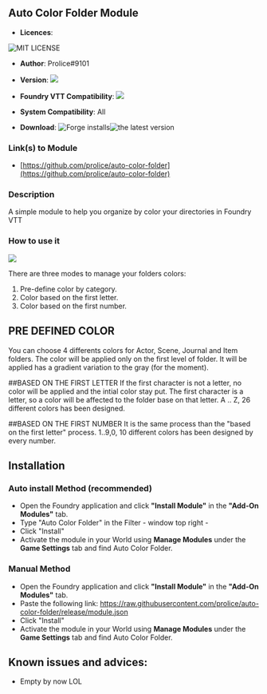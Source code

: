 ## Auto Color Folder Module
* **Licences**:

![MIT LICENSE](https://raw.githubusercontent.com/prolice/auto-color-folder/release/LICENSE)

* **Author**: Prolice#9101
* **Version**: ![](https://img.shields.io/badge/auto-color-folder-v0.0.1-green)
* **Foundry VTT Compatibility**: ![](https://img.shields.io/badge/Foundry-v0.8.9-informational)

* **System Compatibility**: All
* **Download**: ![Forge installs](https://img.shields.io/badge/dynamic/json?label=Forge%20Installs&query=package.installs&suffix=%25&url=https%3A%2F%2Fforge-vtt.com%2Fapi%2Fbazaar%2Fpackage%2FAutoColorFolder)![the latest version](https://img.shields.io/github/downloads/prolice/AutoColorFolder/latest/total) 
 
### Link(s) to Module
* [https://github.com/prolice/auto-color-folder](https://github.com/prolice/auto-color-folder)

### Description 
A simple module to help you organize by color your directories in Foundry VTT

### How to use it
![](https://raw.githubusercontent.com/prolice/auto-color-folder/release/screenshots/ModuleSettings.png)

There are three modes to manage your folders colors:
1. Pre-define color by category.
2. Color based on the first letter.
3. Color based on the first number.

## PRE DEFINED COLOR
You can choose 4 differents colors for Actor, Scene, Journal and Item folders.
The color will be applied only on the first level of folder. It will be applied has a gradient variation to the gray (for the moment).

##BASED ON THE FIRST LETTER
If the first character is not a letter, no color will be applied and the intial color stay put.
The first character is a letter, so a color will be affected to the folder base on that letter.
A .. Z, 26 different colors has been designed.

##BASED ON THE FIRST NUMBER
It is the same process than the "based on the first letter" process.
1..9,0, 10 different colors has been designed by every number.

## Installation
### Auto install Method (recommended)
* Open the Foundry application and click **"Install Module"** in the **"Add-On Modules"** tab.
* Type "Auto Color Folder" in the Filter - window top right - 
* Click "Install"
* Activate the module in your World using **Manage Modules** under the **Game Settings** tab and find Auto Color Folder.

### Manual Method
* Open the Foundry application and click **"Install Module"** in the **"Add-On Modules"** tab.
* Paste the following link: https://raw.githubusercontent.com/prolice/auto-color-folder/release/module.json
* Click "Install" 
* Activate the module in your World using **Manage Modules** under the **Game Settings** tab and find Auto Color Folder.

## Known issues and advices:
* Empty by now LOL
